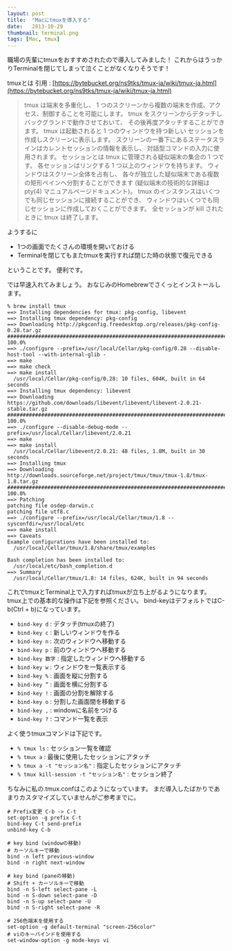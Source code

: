```yaml
---
layout: post
title:  "Macにtmuxを導入する"
date:   2013-10-29
thumbnail: terminal.png
tags: [Mac, tmux]
---
```


職場の先輩にtmuxをおすすめされたので導入してみました！
これからはうっかりTerminalを閉じてしまって泣くことがなくなりそうです！

tmuxとは
引用 : [https://bytebucket.org/ns9tks/tmux-ja/wiki/tmux-ja.html](https://bytebucket.org/ns9tks/tmux-ja/wiki/tmux-ja.html)
> tmux は端末を多重化し、 1 つのスクリーンから複数の端末を作成、アクセス、制御することを可能にします。 tmux をスクリーンからデタッチしバックグランドで動作させておいて、 その後再度アタッチすることができます。
> tmux は起動されると 1 つのウィンドウを持つ新しい セッションを作成しスクリーンに表示します。 スクリーンの一番下にあるステータスラインはカレントセッションの情報を表示し、 対話型コマンドの入力に使用されます。
> セッションとは tmux に管理される疑似端末の集合の 1 つです。 各セッションはリンクする 1 つ以上のウィンドウを持ちます。 ウィンドウはスクリーン全体を占有し、 各々が独立した疑似端末である複数の矩形ペインへ分割することができます (疑似端末の技術的な詳細は pty(4) マニュアルページドキュメント)。 tmux のインスタンスはいくつでも同じセッションに接続することができ、 ウィンドウはいくつでも同じセッションに作成しておくことができます。 全セッションが kill されたときに tmux は終了します。

ようするに

* 1つの画面でたくさんの環境を開いておける
* Terminalを閉じてもまたtmuxを実行すれば閉じた時の状態で復元できる

ということです。
便利です。

では早速入れてみましょう。
おなじみのHomebrewでさくっとインストールします。

```
% brew install tmux
==> Installing dependencies for tmux: pkg-config, libevent
==> Installing tmux dependency: pkg-config
==> Downloading http://pkgconfig.freedesktop.org/releases/pkg-config-0.28.tar.gz
######################################################################## 100.0%
==> ./configure --prefix=/usr/local/Cellar/pkg-config/0.28 --disable-host-tool --with-internal-glib -
==> make
==> make check
==> make install
  /usr/local/Cellar/pkg-config/0.28: 10 files, 604K, built in 64 seconds
==> Installing tmux dependency: libevent
==> Downloading https://github.com/downloads/libevent/libevent/libevent-2.0.21-stable.tar.gz
######################################################################## 100.0%
==> ./configure --disable-debug-mode --prefix=/usr/local/Cellar/libevent/2.0.21
==> make
==> make install
  /usr/local/Cellar/libevent/2.0.21: 48 files, 1.8M, built in 30 seconds
==> Installing tmux
==> Downloading http://downloads.sourceforge.net/project/tmux/tmux/tmux-1.8/tmux-1.8.tar.gz
######################################################################## 100.0%
==> Patching
patching file osdep-darwin.c
patching file utf8.c
==> ./configure --prefix=/usr/local/Cellar/tmux/1.8 --sysconfdir=/usr/local/etc
==> make install
==> Caveats
Example configurations have been installed to:
  /usr/local/Cellar/tmux/1.8/share/tmux/examples

Bash completion has been installed to:
  /usr/local/etc/bash_completion.d
==> Summary
  /usr/local/Cellar/tmux/1.8: 14 files, 624K, built in 94 seconds
```

これでtmuxとTerminal上で入力すればtmuxが立ち上がるようになります。
tmux上での基本的な操作は下記を参照ください。
bind-keyはデフォルトではC-b(Ctrl + b)になっています。

* `bind-key d` : デタッチ(tmuxの終了)
* `bind-key c` : 新しいウィンドウを作る
* `bind-key n` : 次のウィンドウへ移動する
* `bind-key p` : 前のウィンドウへ移動する
* `bind-key 数字` : 指定したウィンドウへ移動する
* `bind-key w` : ウィンドウを一覧表示する
* `bind-key %` : 画面を縦に分割する
* `bind-key ”` : 画面を横に分割する
* `bind-key !` : 画面の分割を解除する
* `bind-key o` : 分割した画面間を移動する
* `bind-key ,` : windowに名前をつける
* `bind-key ?` : コマンド一覧を表示

よく使うtmuxコマンドは下記です。

* `% tmux ls` : セッション一覧を確認
* `% tmux a` : 最後に使用したセッションにアタッチ
* `% tmux a -t "セッション名"` : 指定したセッションにアタッチ
* `% tmux kill-session -t "セッション名"` : セッション終了

ちなみに私の.tmux.confはこのようになっています。
まだ導入したばかりであまりカスタマイズしていませんがご参考までに。

```
# Prefix変更 C-b -> C-t
set-option -g prefix C-t
bind-key C-t send-prefix
unbind-key C-b

# key bind (windowの移動)
# カーソルキーで移動
bind -n left previous-window
bind -n right next-window

# key bind (paneの移動)
# Shift + カーソルキーで移動
bind -n S-left select-pane -L
bind -n S-down select-pane -D
bind -n S-up select-pane -U
bind -n S-right select-pane -R

# 256色端末を使用する
set-option -g default-terminal "screen-256color"
# viのキーバインドを使用する
set-window-option -g mode-keys vi
```
